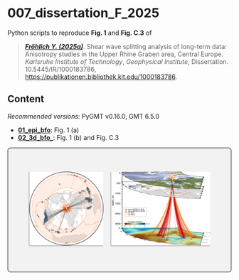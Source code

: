 # 007_dissertation_F_2025

Python scripts to reproduce **Fig. 1** and **Fig. C.3** of

> [**_Fröhlich Y. (2025a)_**](https://publikationen.bibliothek.kit.edu/1000183786).
> Shear wave splitting analysis of long-term data: Anisotropy studies in the Upper Rhine Graben area, Central Europe.
> *Karlsruhe Institute of Technology*, *Geophysical Institute*, Dissertation.
> 10.5445/IR/1000183786, https://publikationen.bibliothek.kit.edu/1000183786.

## Content

_Recommended versions_: PyGMT v0.16.0, GMT 6.5.0

- **[01_epi_bfo](https://github.com/yvonnefroehlich/GMT_PyGMT_plotting/tree/main/007_dissertation_F_2025/01_epi_bfo)**: Fig. 1 (a)
- **[02_3d_bfo_](https://github.com/yvonnefroehlich/GMT_PyGMT_plotting/tree/main/007_dissertation_F_2025/02_3d_bfo)**: Fig. 1 (b) and Fig. C.3

![](https://github.com/yvonnefroehlich/gmt-pygmt-plotting/raw/main/_images/github_maps_readme_007dissertation.png)
